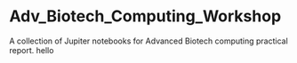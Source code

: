 # Adv_Biotech_Computing_Workshop
A collection of Jupiter notebooks for Advanced Biotech computing practical report. 
hello
